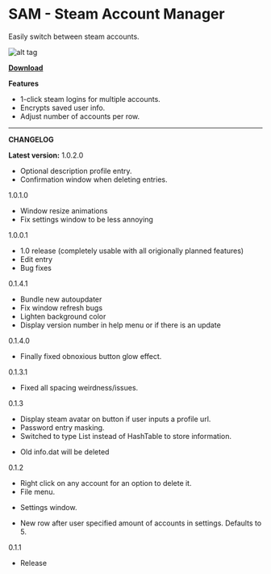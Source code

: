 # SAM - Steam Account Manager

Easily switch between steam accounts.


![alt tag](http://i.imgur.com/Z4ozFkJ.png)

[**Download**](https://drive.google.com/uc?export=download&id=0B2byNRcR0k4vdjlrWkZVMWY4YVk)

**Features**

* 1-click steam logins for multiple accounts.
* Encrypts saved user info.
* Adjust number of accounts per row.

------------------------------------

**CHANGELOG**

**Latest version:** 1.0.2.0

* Optional description profile entry.
* Confirmation window when deleting entries.

1.0.1.0

* Window resize animations
* Fix settings window to be less annoying

1.0.0.1

* 1.0 release (completely usable with all origionally planned features)
* Edit entry
* Bug fixes

0.1.4.1

* Bundle new autoupdater
* Fix window refresh bugs 
* Lighten background color
* Display version number in help menu or if there is an update

0.1.4.0

* Finally fixed obnoxious button glow effect.

0.1.3.1

* Fixed all spacing weirdness/issues.

0.1.3

* Display steam avatar on button if user inputs a profile url.
* Password entry masking.
* Switched to type List<T> instead of HashTable to store information.
 - Old info.dat will be deleted

0.1.2

* Right click on any account for an option to delete it.
* File menu.
 - Settings window.
* New row after user specified amount of accounts in settings. Defaults to 5.

0.1.1

* Release
